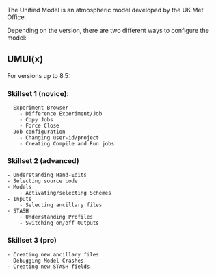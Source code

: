 The Unified Model is an atmospheric model developed by the UK Met Office.

Depending on the version, there are two different ways to configure the model:

## UMUI(x)

For versions up to 8.5:

### Skillset 1 (novice):

    - Experiment Browser
        - Difference Experiment/Job
        - Copy Jobs
        - Force Close
    - Job configuration
        - Changing user-id/project
        - Creating Compile and Run jobs

### Skillset 2 (advanced)

    - Understanding Hand-Edits
    - Selecting source code
    - Models
        - Activating/selecting Schemes
    - Inputs
        - Selecting ancillary files
    - STASH
        - Understanding Profiles
        - Switching on/off Outputs

### Skillset 3 (pro)

    - Creating new ancillary files
    - Debugging Model Crashes
    - Creating new STASH fields
